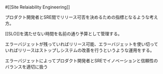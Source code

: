 #[[Site Relaiability Engineering]]

プロダクト開発者とSRE間でリリース可否を決めるための指標となるような考え方。

[[SLO]]を満たせない時間を名前の通り予算として管理する。

エラーバジェットが残っていればリリース可能、エラーバジェットを使い切っていればリリースはストップしシステムの改善を行うというような運用をする。

エラーバジェットによってプロダクト開発者とSREでイノベーションと信頼性のバランスを適切に扱う